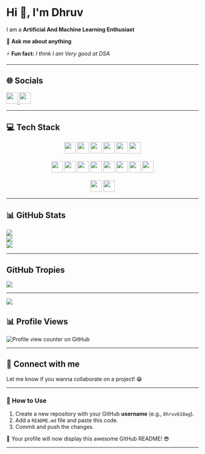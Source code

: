 # Hi 👋, I'm Dhruv  
I am a **Artificial And Machine Learning Enthusiast**  

💬 **Ask me about anything**  

⚡ **Fun fact:** *I think I am Very good at DSA*  

---

## 🌐 Socials  

 <p align="left">
  <a href="https://www.linkedin.com/in/dhruv-agarwal-773b32287" target="_blank">
    <img src="https://img.shields.io/badge/LinkedIn-0077B5?style=for-the-badge&logo=linkedin&logoColor=white" height="30">
  </a>
  <a href="mailto:dhruv610agg@gmail.com">
    <img src="https://img.shields.io/badge/Email-D14836?style=for-the-badge&logo=gmail&logoColor=white" height="30">
  </a>
</p>

---

## 💻 Tech Stack  

<p align="center">
  <!-- Programming Languages -->
  <img src="https://img.shields.io/badge/Python-%2314354C.svg?style=for-the-badge&logo=python&logoColor=white" height="30">
  <img src="https://img.shields.io/badge/MySQL-%2300f.svg?style=for-the-badge&logo=mysql&logoColor=white" height="30">
  <img src="https://img.shields.io/badge/HTML5-%23E34F26.svg?style=for-the-badge&logo=html5&logoColor=white" height="30">
  <img src="https://img.shields.io/badge/CSS3-%231572B6.svg?style=for-the-badge&logo=css3&logoColor=white" height="30">
  <img src="https://img.shields.io/badge/Flask-%23000.svg?style=for-the-badge&logo=flask&logoColor=white" height="30">
  <img src="https://img.shields.io/badge/Streamlit-%23FF4B4B.svg?style=for-the-badge&logo=streamlit&logoColor=white" height="30">
  <br><br>

  <!-- Data Science & ML -->
  <img src="https://img.shields.io/badge/NumPy-%23013243.svg?style=for-the-badge&logo=numpy&logoColor=white" height="30">
  <img src="https://img.shields.io/badge/Pandas-%23150458.svg?style=for-the-badge&logo=pandas&logoColor=white" height="30">
  <img src="https://img.shields.io/badge/Matplotlib-%23FF9800.svg?style=for-the-badge&logo=matplotlib&logoColor=white" height="30">
  <img src="https://img.shields.io/badge/SciPy-%230C55A5.svg?style=for-the-badge&logo=scipy&logoColor=white" height="30">
  <img src="https://img.shields.io/badge/scikit--learn-%23F7931E.svg?style=for-the-badge&logo=scikitlearn&logoColor=white" height="30">
  <img src="https://img.shields.io/badge/Keras-%23D00000.svg?style=for-the-badge&logo=keras&logoColor=white" height="30">
  <img src="https://img.shields.io/badge/TensorFlow-%23FF6F00.svg?style=for-the-badge&logo=tensorflow&logoColor=white" height="30">
  <img src="https://img.shields.io/badge/PyTorch-%23EE4C2C.svg?style=for-the-badge&logo=pytorch&logoColor=white" height="30">
  <br><br>

  <!-- Tools -->
  <img src="https://img.shields.io/badge/Canva-%2300C4CC.svg?style=for-the-badge&logo=canva&logoColor=white" height="30">
  <img src="https://img.shields.io/badge/Overleaf-%2300C471.svg?style=for-the-badge&logo=overleaf&logoColor=white" height="30">
</p>


---

## 📊 GitHub Stats  
![](https://github-readme-stats.vercel.app/api?username=Dhruv610ag&theme=dark&hide_border=false&include_all_commits=false&count_private=false)<br/>
![](https://github-readme-streak-stats.herokuapp.com/?user=Dhruv610ag&theme=dark&hide_border=false)<br/>
![](https://github-readme-stats.vercel.app/api/top-langs/?username=Dhruv610ag&theme=dark&hide_border=false&include_all_commits=false&count_private=false&layout=compact)


--- 

## GitHub Tropies
![](https://github-profile-trophy.vercel.app/?username=Dhruv610ag&theme=radical&no-frame=false&no-bg=false&margin-w=4)

---

[![](https://visitcount.itsvg.in/api?id=Dhruv610ag&icon=0&color=0)](https://visitcount.itsvg.in)

## 📊 Profile Views  
![Profile view counter on GitHub](https://komarev.com/ghpvc/?username=Dhruv610ag) 

---

## 🤝 Connect with me  
Let me know if you wanna collaborate on a project! 😁  

---

### 📌 How to Use  
1. Create a new repository with your GitHub **username** (e.g., `Dhruv610ag`).  
2. Add a `README.md` file and paste this code.  
3. Commit and push the changes.  

🚀 Your profile will now display this awesome GitHub README! 😎  

---
